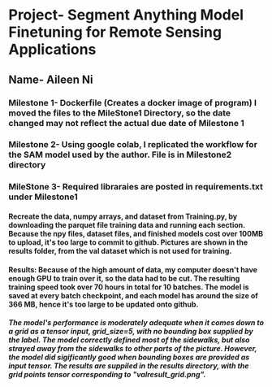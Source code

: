 # Project- Segment Anything Model Finetuning for Remote Sensing Applications
## Name- Aileen Ni
### Milestone 1- Dockerfile (Creates a docker image of program) I moved the files to the MileStone1 Directory, so the date changed may not reflect the actual due date of Milestone 1
### Milestone 2- Using google colab, I replicated the workflow for the SAM model used by the author. File is in Milestone2 directory
### MileStone 3- Required libraraies are posted in requirements.txt under Milestone1
#### Recreate the data, numpy arrays, and dataset from Training.py, by downloading the parquet file training data and running each section. Because the npy files, dataset files, and finished models cost over 100MB to upload, it's too large to commit to github. Pictures are shown in the results folder, from the val dataset which is not used for training.
#### Results: Because of the high amount of data, my computer doesn't have enough GPU to train over it, so the data had to be cut. The resulting training speed took over 70 hours in total for 10 batches. The model is saved at every batch checkpoint, and each model has around the size of 366 MB, hence it's too large to be updated onto github.
##### The model's performance is moderately adequate when it comes down to a grid as a tensor input, grid_size=5, with no bounding box supplied by the label. The model correctly defined most of the sidewalks, but also strayed away from the sidewalks to other parts of the picture. However, the model did sigificantly good when bounding boxes are provided as input tensor. The results are suppiled in the results directory, with the grid points tensor corresponding to "valresult_grid.png".